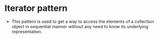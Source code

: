 # Iterator pattern

* This pattern is used to get a way to access the elements of a collection object in sequential manner without any need to know its underlying representation.
